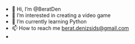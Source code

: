 - 👋 Hi, I’m @BeratDen
- 👀 I’m interested in creating a video game
- 🌱 I’m currently learning Python
- 📫 How to reach me berat.denizsids@gmail.com
- 
